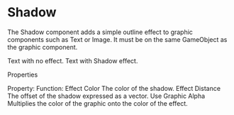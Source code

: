 # Shadow

The Shadow component adds a simple outline effect to graphic components such as Text or Image. It must be on the same GameObject as the graphic component.

Text with no effect. Text with Shadow effect.


Properties

Property:	Function:
Effect Color	The color of the shadow.
Effect Distance	The offset of the shadow expressed as a vector.
Use Graphic Alpha	Multiplies the color of the graphic onto the color of the effect.
